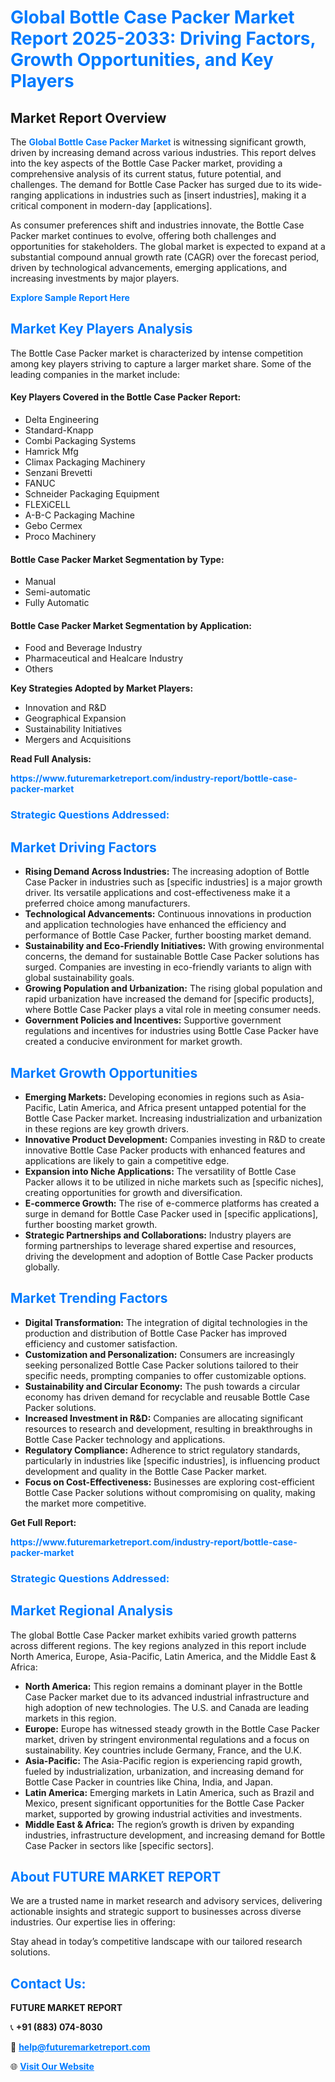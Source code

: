 <h1 style="color: #007BFF;">Global Bottle Case Packer Market Report 2025-2033: Driving Factors, Growth Opportunities, and Key Players</h1>

<section id="overview">
<h2>Market Report Overview</h2>
<p>The <a href="https://www.futuremarketreport.com/industry-report/bottle-case-packer-market" style="color: #007BFF; text-decoration: none;"><strong>Global Bottle Case Packer Market</strong></a> is witnessing significant growth, driven by increasing demand across various industries. This report delves into the key aspects of the Bottle Case Packer market, providing a comprehensive analysis of its current status, future potential, and challenges. The demand for Bottle Case Packer has surged due to its wide-ranging applications in industries such as [insert industries], making it a critical component in modern-day [applications].</p>
<p>As consumer preferences shift and industries innovate, the Bottle Case Packer market continues to evolve, offering both challenges and opportunities for stakeholders. The global market is expected to expand at a substantial compound annual growth rate (CAGR) over the forecast period, driven by technological advancements, emerging applications, and increasing investments by major players.</p>
</section>

<section id="overview">
<p><a href="https://www.futuremarketreport.com/request-sample/reportId=56052" style="color: #007BFF; text-decoration: none;"><strong>Explore Sample Report Here</strong></a></p>
</section>

<section id="key-players">
<h2 style="color: #007BFF;">Market Key Players Analysis</h2>
<p>The Bottle Case Packer market is characterized by intense competition among key players striving to capture a larger market share. Some of the leading companies in the market include:</p>
<h4>Key Players Covered in the Bottle Case Packer Report:</h4>
<ul><li>Delta Engineering</li><li>Standard-Knapp</li><li>Combi Packaging Systems</li><li>Hamrick Mfg</li><li>Climax Packaging Machinery</li><li>Senzani Brevetti</li><li>FANUC</li><li>Schneider Packaging Equipment</li><li>FLEXiCELL</li><li>A-B-C Packaging Machine</li><li>Gebo Cermex</li><li>Proco Machinery</li></ul>
<h4>Bottle Case Packer Market Segmentation by Type:</h4>
<ul><li>Manual</li><li>Semi-automatic</li><li>Fully Automatic</li></ul>

<h4>Bottle Case Packer Market Segmentation by Application:</h4>
<ul><li>Food and Beverage Industry</li><li>Pharmaceutical and Healcare Industry</li><li>Others</li></ul>
<p><strong>Key Strategies Adopted by Market Players:</strong></p>
<ul>
<li>Innovation and R&D</li>
<li>Geographical Expansion</li>
<li>Sustainability Initiatives</li>
<li>Mergers and Acquisitions</li>
</ul>
</section>

<section>
<p><strong>Read Full Analysis: </strong></p><a href="https://www.futuremarketreport.com/industry-report/bottle-case-packer-market" style="color: #007BFF; text-decoration: none;"><strong>https://www.futuremarketreport.com/industry-report/bottle-case-packer-market</strong></a>
<h3 style="color: #007BFF;">Strategic Questions Addressed:</h3>
</section>

<section id="driving-factors">
<h2 style="color: #007BFF;">Market Driving Factors</h2>
<ul>
<li><strong>Rising Demand Across Industries:</strong> The increasing adoption of Bottle Case Packer in industries such as [specific industries] is a major growth driver. Its versatile applications and cost-effectiveness make it a preferred choice among manufacturers.</li>
<li><strong>Technological Advancements:</strong> Continuous innovations in production and application technologies have enhanced the efficiency and performance of Bottle Case Packer, further boosting market demand.</li>
<li><strong>Sustainability and Eco-Friendly Initiatives:</strong> With growing environmental concerns, the demand for sustainable Bottle Case Packer solutions has surged. Companies are investing in eco-friendly variants to align with global sustainability goals.</li>
<li><strong>Growing Population and Urbanization:</strong> The rising global population and rapid urbanization have increased the demand for [specific products], where Bottle Case Packer plays a vital role in meeting consumer needs.</li>
<li><strong>Government Policies and Incentives:</strong> Supportive government regulations and incentives for industries using Bottle Case Packer have created a conducive environment for market growth.</li>
</ul>
</section>

<section id="growth-opportunities">
<h2 style="color: #007BFF;">Market Growth Opportunities</h2>
<ul>
<li><strong>Emerging Markets:</strong> Developing economies in regions such as Asia-Pacific, Latin America, and Africa present untapped potential for the Bottle Case Packer market. Increasing industrialization and urbanization in these regions are key growth drivers.</li>
<li><strong>Innovative Product Development:</strong> Companies investing in R&D to create innovative Bottle Case Packer products with enhanced features and applications are likely to gain a competitive edge.</li>
<li><strong>Expansion into Niche Applications:</strong> The versatility of Bottle Case Packer allows it to be utilized in niche markets such as [specific niches], creating opportunities for growth and diversification.</li>
<li><strong>E-commerce Growth:</strong> The rise of e-commerce platforms has created a surge in demand for Bottle Case Packer used in [specific applications], further boosting market growth.</li>
<li><strong>Strategic Partnerships and Collaborations:</strong> Industry players are forming partnerships to leverage shared expertise and resources, driving the development and adoption of Bottle Case Packer products globally.</li>
</ul>
</section>

<section id="trending-factors">
<h2 style="color: #007BFF;">Market Trending Factors</h2>
<ul>
<li><strong>Digital Transformation:</strong> The integration of digital technologies in the production and distribution of Bottle Case Packer has improved efficiency and customer satisfaction.</li>
<li><strong>Customization and Personalization:</strong> Consumers are increasingly seeking personalized Bottle Case Packer solutions tailored to their specific needs, prompting companies to offer customizable options.</li>
<li><strong>Sustainability and Circular Economy:</strong> The push towards a circular economy has driven demand for recyclable and reusable Bottle Case Packer solutions.</li>
<li><strong>Increased Investment in R&D:</strong> Companies are allocating significant resources to research and development, resulting in breakthroughs in Bottle Case Packer technology and applications.</li>
<li><strong>Regulatory Compliance:</strong> Adherence to strict regulatory standards, particularly in industries like [specific industries], is influencing product development and quality in the Bottle Case Packer market.</li>
<li><strong>Focus on Cost-Effectiveness:</strong> Businesses are exploring cost-efficient Bottle Case Packer solutions without compromising on quality, making the market more competitive.</li>
</ul>
</section>

<section>
<p><strong>Get Full Report: </strong></p><a href="https://www.futuremarketreport.com/industry-report/bottle-case-packer-market" style="color: #007BFF; text-decoration: none;"><strong>https://www.futuremarketreport.com/industry-report/bottle-case-packer-market</strong></a>
<h3 style="color: #007BFF;">Strategic Questions Addressed:</h3>
</section>


<section id="regional-analysis">
<h2 style="color: #007BFF;">Market Regional Analysis</h2>
<p>The global Bottle Case Packer market exhibits varied growth patterns across different regions. The key regions analyzed in this report include North America, Europe, Asia-Pacific, Latin America, and the Middle East & Africa:</p>
<ul>
<li><strong>North America:</strong> This region remains a dominant player in the Bottle Case Packer market due to its advanced industrial infrastructure and high adoption of new technologies. The U.S. and Canada are leading markets in this region.</li>
<li><strong>Europe:</strong> Europe has witnessed steady growth in the Bottle Case Packer market, driven by stringent environmental regulations and a focus on sustainability. Key countries include Germany, France, and the U.K.</li>
<li><strong>Asia-Pacific:</strong> The Asia-Pacific region is experiencing rapid growth, fueled by industrialization, urbanization, and increasing demand for Bottle Case Packer in countries like China, India, and Japan.</li>
<li><strong>Latin America:</strong> Emerging markets in Latin America, such as Brazil and Mexico, present significant opportunities for the Bottle Case Packer market, supported by growing industrial activities and investments.</li>
<li><strong>Middle East & Africa:</strong> The region’s growth is driven by expanding industries, infrastructure development, and increasing demand for Bottle Case Packer in sectors like [specific sectors].</li>
</ul>
</section>

<footer>
<h2 style="color: #007BFF;">About FUTURE MARKET REPORT</h2>
<p>We are a trusted name in market research and advisory services, delivering actionable insights and strategic support to businesses across diverse industries. Our expertise lies in offering:</p>

<p>Stay ahead in today’s competitive landscape with our tailored research solutions.</p>

<h2 style="color: #007BFF;">Contact Us:</h2>
<p><strong>FUTURE MARKET REPORT</strong></p>
<p>📞 <strong>+91 (883) 074-8030</strong></p>
<p>📧 <strong><a href="mailto:help@futuremarketreport.com" style="color: #007BFF;">help@futuremarketreport.com</a></strong></p>
<p>🌐 <strong><a href="https://www.futuremarketreport.com/" style="color: #007BFF;">Visit Our Website</a></strong></p>
</footer>